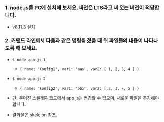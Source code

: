 ### 1. node.js를 PC에 설치해 보세요. 버전은 LTS라고 써 있는 버전이 적당합니다.
  
  * v8.11.3 설치

### 2. 커맨드 라인에서 다음과 같은 명령을 쳤을 때 위 파일들의 내용이 나타나도록 해 보세요.
  
  * `$ node app.js 1`

    * `{ name: 'Config1', var1: 'aaa', var2: [ 1, 2, 3, 4 ] }`

  * `$ node app.js 2`

    * `{ name: 'Config2', var1: 'bbb', var2: [ 2, 3, 4, 5 ] }`
    
  * 단, 주어진 스켈레톤 코드에서 app.js는 변경할 수 없으며, 새로운 파일을 추가해야 합니다.

  * 결과물은 skeleton 참조.
